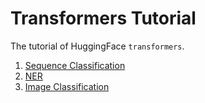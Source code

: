 # Transformers Tutorial

The tutorial of HuggingFace `transformers`.

1. [Sequence Classification](tutorials/nlp/sequence_classification_with_custom_dataset.py)
2. [NER](tutorials/nlp/ner_with_custom_dataset.py)
3. [Image Classification](tutorials/cv/image_classification_vit_with_custom_dataset.py)
